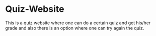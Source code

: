 # Quiz-Website
This is a quiz website where one can do a certain quiz and get his/her grade and also there is an option where one can try again the quiz.

